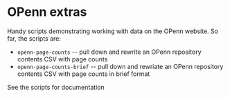 # OPenn extras

Handy scripts demonstrating working with data on the OPenn website. So far, 
the scripts are:

- `openn-page-counts` -- pull down and rewrite an OPenn repository contents CSV
    with page counts
- `openn-page-counts-brief` -- pull down and rewriate an OPenn repository 
    contents CSV with page counts in brief format
    
See the scripts for documentation 
